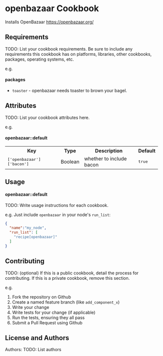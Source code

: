 openbazaar Cookbook
===================
Installs OpenBazaar https://openbazaar.org/


Requirements
------------
TODO: List your cookbook requirements. Be sure to include any requirements this cookbook has on platforms, libraries, other cookbooks, packages, operating systems, etc.

e.g.
#### packages
- `toaster` - openbazaar needs toaster to brown your bagel.

Attributes
----------
TODO: List your cookbook attributes here.

e.g.
#### openbazaar::default
<table>
  <tr>
    <th>Key</th>
    <th>Type</th>
    <th>Description</th>
    <th>Default</th>
  </tr>
  <tr>
    <td><tt>['openbazaar']['bacon']</tt></td>
    <td>Boolean</td>
    <td>whether to include bacon</td>
    <td><tt>true</tt></td>
  </tr>
</table>

Usage
-----
#### openbazaar::default
TODO: Write usage instructions for each cookbook.

e.g.
Just include `openbazaar` in your node's `run_list`:

```json
{
  "name":"my_node",
  "run_list": [
    "recipe[openbazaar]"
  ]
}
```

Contributing
------------
TODO: (optional) If this is a public cookbook, detail the process for contributing. If this is a private cookbook, remove this section.

e.g.
1. Fork the repository on Github
2. Create a named feature branch (like `add_component_x`)
3. Write your change
4. Write tests for your change (if applicable)
5. Run the tests, ensuring they all pass
6. Submit a Pull Request using Github

License and Authors
-------------------
Authors: TODO: List authors
